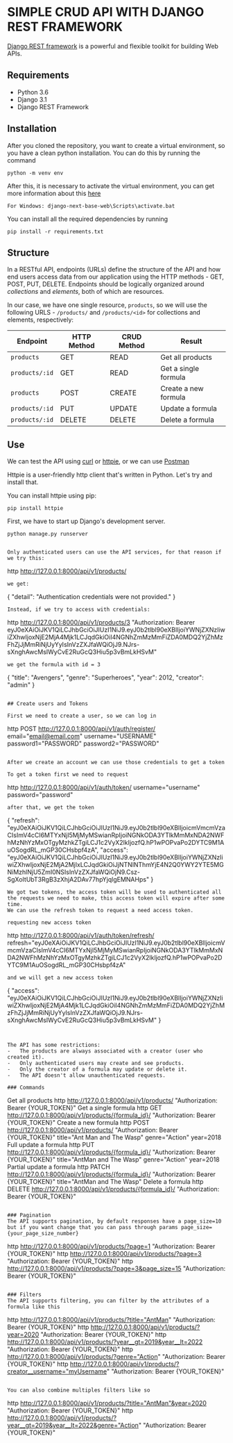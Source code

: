 # SIMPLE CRUD API WITH DJANGO REST FRAMEWORK
[Django REST framework](http://www.django-rest-framework.org/) is a powerful and flexible toolkit for building Web APIs.

## Requirements
- Python 3.6
- Django 3.1
- Django REST Framework

## Installation
After you cloned the repository, you want to create a virtual environment, so you have a clean python installation.
You can do this by running the command
```
python -m venv env
```

After this, it is necessary to activate the virtual environment, you can get more information about this [here](https://docs.python.org/3/tutorial/venv.html)

```
For Windows: django-next-base-web\Scripts\activate.bat
```

You can install all the required dependencies by running
```
pip install -r requirements.txt
```

## Structure
In a RESTful API, endpoints (URLs) define the structure of the API and how end users access data from our application using the HTTP methods - GET, POST, PUT, DELETE. Endpoints should be logically organized around _collections_ and _elements_, both of which are resources.

In our case, we have one single resource, `products`, so we will use the following URLS - `/products/` and `/products/<id>` for collections and elements, respectively:

Endpoint |HTTP Method | CRUD Method | Result
-- | -- |-- |--
`products` | GET | READ | Get all products
`products/:id` | GET | READ | Get a single formula
`products`| POST | CREATE | Create a new formula
`products/:id` | PUT | UPDATE | Update a formula
`products/:id` | DELETE | DELETE | Delete a formula

## Use
We can test the API using [curl](https://curl.haxx.se/) or [httpie](https://github.com/jakubroztocil/httpie#installation), or we can use [Postman](https://www.postman.com/)

Httpie is a user-friendly http client that's written in Python. Let's try and install that.

You can install httpie using pip:
```
pip install httpie
```

First, we have to start up Django's development server.
```
python manage.py runserver


Only authenticated users can use the API services, for that reason if we try this:
```
http  http://127.0.0.1:8000/api/v1/products/
```
we get:
```
{
    "detail": "Authentication credentials were not provided."
}
```
Instead, if we try to access with credentials:
```
http http://127.0.0.1:8000/api/v1/products/3 "Authorization: Bearer eyJ0eXAiOiJKV1QiLCJhbGciOiJIUzI1NiJ9.eyJ0b2tlbl90eXBlIjoiYWNjZXNzIiwiZXhwIjoxNjE2MjA4Mjk1LCJqdGkiOiI4NGNhZmMzMmFiZDA0MDQ2YjZhMzFhZjJjMmRiNjUyYyIsInVzZXJfaWQiOjJ9.NJrs-sXnghAwcMsIWyCvE2RuGcQ3Hiu5p3vBmLkHSvM"
```
we get the formula with id = 3
```
{  "title":  "Avengers",  "genre":  "Superheroes",  "year":  2012,  "creator":  "admin"  }
```

## Create users and Tokens

First we need to create a user, so we can log in
```
http POST http://127.0.0.1:8000/api/v1/auth/register/ email="email@email.com" username="USERNAME" password1="PASSWORD" password2="PASSWORD"
```

After we create an account we can use those credentials to get a token

To get a token first we need to request
```
http http://127.0.0.1:8000/api/v1/auth/token/ username="username" password="password"
```
after that, we get the token
```
{
    "refresh": "eyJ0eXAiOiJKV1QiLCJhbGciOiJIUzI1NiJ9.eyJ0b2tlbl90eXBlIjoicmVmcmVzaCIsImV4cCI6MTYxNjI5MjMyMSwianRpIjoiNGNkODA3YTlkMmMxNDA2NWFhMzNhYzMxOTgyMzhkZTgiLCJ1c2VyX2lkIjozfQ.hP1wPOPvaPo2DYTC9M1AuOSogdRL_mGP30CHsbpf4zA",
    "access": "eyJ0eXAiOiJKV1QiLCJhbGciOiJIUzI1NiJ9.eyJ0b2tlbl90eXBlIjoiYWNjZXNzIiwiZXhwIjoxNjE2MjA2MjIxLCJqdGkiOiJjNTNlNThmYjE4N2Q0YWY2YTE5MGNiMzhlNjU5ZmI0NSIsInVzZXJfaWQiOjN9.Csz-SgXoItUbT3RgB3zXhjA2DAv77hpYjqlgEMNAHps"
}
```
We got two tokens, the access token will be used to authenticated all the requests we need to make, this access token will expire after some time.
We can use the refresh token to request a need access token.

requesting new access token
```
http http://127.0.0.1:8000/api/v1/auth/token/refresh/ refresh="eyJ0eXAiOiJKV1QiLCJhbGciOiJIUzI1NiJ9.eyJ0b2tlbl90eXBlIjoicmVmcmVzaCIsImV4cCI6MTYxNjI5MjMyMSwianRpIjoiNGNkODA3YTlkMmMxNDA2NWFhMzNhYzMxOTgyMzhkZTgiLCJ1c2VyX2lkIjozfQ.hP1wPOPvaPo2DYTC9M1AuOSogdRL_mGP30CHsbpf4zA"
```
and we will get a new access token
```
{
    "access": "eyJ0eXAiOiJKV1QiLCJhbGciOiJIUzI1NiJ9.eyJ0b2tlbl90eXBlIjoiYWNjZXNzIiwiZXhwIjoxNjE2MjA4Mjk1LCJqdGkiOiI4NGNhZmMzMmFiZDA0MDQ2YjZhMzFhZjJjMmRiNjUyYyIsInVzZXJfaWQiOjJ9.NJrs-sXnghAwcMsIWyCvE2RuGcQ3Hiu5p3vBmLkHSvM"
}
```


The API has some restrictions:
-   The products are always associated with a creator (user who created it).
-   Only authenticated users may create and see products.
-   Only the creator of a formula may update or delete it.
-   The API doesn't allow unauthenticated requests.

### Commands
```
Get all products
http http://127.0.0.1:8000/api/v1/products/ "Authorization: Bearer {YOUR_TOKEN}" 
Get a single formula
http GET http://127.0.0.1:8000/api/v1/products/{formula_id}/ "Authorization: Bearer {YOUR_TOKEN}" 
Create a new formula
http POST http://127.0.0.1:8000/api/v1/products/ "Authorization: Bearer {YOUR_TOKEN}" title="Ant Man and The Wasp" genre="Action" year=2018 
Full update a formula
http PUT http://127.0.0.1:8000/api/v1/products/{formula_id}/ "Authorization: Bearer {YOUR_TOKEN}" title="AntMan and The Wasp" genre="Action" year=2018
Partial update a formula
http PATCH http://127.0.0.1:8000/api/v1/products/{formula_id}/ "Authorization: Bearer {YOUR_TOKEN}" title="AntMan and The Wasp" 
Delete a formula
http DELETE http://127.0.0.1:8000/api/v1/products/{formula_id}/ "Authorization: Bearer {YOUR_TOKEN}"
```

### Pagination
The API supports pagination, by default responses have a page_size=10 but if you want change that you can pass through params page_size={your_page_size_number}
```
http http://127.0.0.1:8000/api/v1/products/?page=1 "Authorization: Bearer {YOUR_TOKEN}"
http http://127.0.0.1:8000/api/v1/products/?page=3 "Authorization: Bearer {YOUR_TOKEN}"
http http://127.0.0.1:8000/api/v1/products/?page=3&page_size=15 "Authorization: Bearer {YOUR_TOKEN}"
```

### Filters
The API supports filtering, you can filter by the attributes of a formula like this
```
http http://127.0.0.1:8000/api/v1/products/?title="AntMan" "Authorization: Bearer {YOUR_TOKEN}"
http http://127.0.0.1:8000/api/v1/products/?year=2020 "Authorization: Bearer {YOUR_TOKEN}"
http http://127.0.0.1:8000/api/v1/products/?year__gt=2019&year__lt=2022 "Authorization: Bearer {YOUR_TOKEN}"
http http://127.0.0.1:8000/api/v1/products/?genre="Action" "Authorization: Bearer {YOUR_TOKEN}"
http http://127.0.0.1:8000/api/v1/products/?creator__username="myUsername" "Authorization: Bearer {YOUR_TOKEN}"
```

You can also combine multiples filters like so
```
http http://127.0.0.1:8000/api/v1/products/?title="AntMan"&year=2020 "Authorization: Bearer {YOUR_TOKEN}"
http http://127.0.0.1:8000/api/v1/products/?year__gt=2019&year__lt=2022&genre="Action" "Authorization: Bearer {YOUR_TOKEN}"
```

